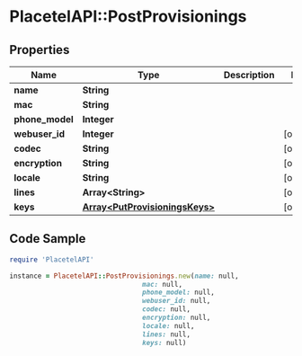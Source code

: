 # PlacetelAPI::PostProvisionings

## Properties

Name | Type | Description | Notes
------------ | ------------- | ------------- | -------------
**name** | **String** |  | 
**mac** | **String** |  | 
**phone_model** | **Integer** |  | 
**webuser_id** | **Integer** |  | [optional] 
**codec** | **String** |  | [optional] 
**encryption** | **String** |  | [optional] 
**locale** | **String** |  | [optional] 
**lines** | **Array&lt;String&gt;** |  | [optional] 
**keys** | [**Array&lt;PutProvisioningsKeys&gt;**](PutProvisioningsKeys.md) |  | [optional] 

## Code Sample

```ruby
require 'PlacetelAPI'

instance = PlacetelAPI::PostProvisionings.new(name: null,
                                 mac: null,
                                 phone_model: null,
                                 webuser_id: null,
                                 codec: null,
                                 encryption: null,
                                 locale: null,
                                 lines: null,
                                 keys: null)
```


